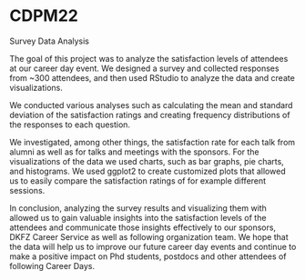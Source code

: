 # CDPM22
Survey Data Analysis 

The goal of this project was to analyze the satisfaction levels of attendees at our career day event. We designed a survey and collected responses from ~300 attendees, and then used RStudio to analyze the data and create visualizations.

We conducted various analyses such as calculating the mean and standard deviation of the satisfaction ratings and creating frequency distributions of the responses to each question.

We investigated, among other things, the satisfaction rate for each talk from alumni as well as for talks and meetings with the sponsors. For the visualizations of the data we used charts, such as bar graphs, pie charts, and histograms. We used ggplot2 to create customized plots that allowed us to easily compare the satisfaction ratings of for example different sessions.

In conclusion, analyzing the survey results and visualizing them with allowed us to gain valuable insights into the satisfaction levels of the attendees and communicate those insights effectively to our sponsors, DKFZ Career Service as well as following organization team. We hope that the data will help us to improve our future career day events and continue to make a positive impact on Phd students, postdocs and other attendees of following Career Days.
